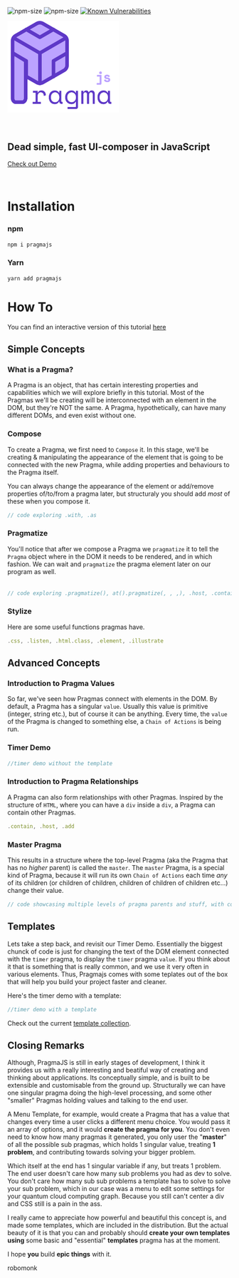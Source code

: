 ![npm-size](https://img.shields.io/npm/v/pragmajs)
![npm-size](https://img.shields.io/bundlephobia/minzip/pragmajs)
[![Known Vulnerabilities](https://snyk.io/test/npm/pragmajs/0.3.0/badge.svg)](https://snyk.io/test/npm/pragmajs/0.3.0)

[<img width=250px src="docs/logos/pragmajs.svg">](https://robo-monk.github.io/pragmajs)

<br>

## Dead simple, fast UI-composer in JavaScript

[Check out Demo](https://robo-monk.github.io/pragmajs)

<br>

# Installation

### npm
```bash
npm i pragmajs
```

### Yarn

```bash
yarn add pragmajs
```

# How To

You can find an interactive version of this tutorial [here](https://robo-monk.github.io/pragmajs)


## Simple Concepts

### What is a Pragma?

A Pragma is an object, that has certain interesting properties and capabilities which we will explore briefly in this tutorial. Most of the Pragmas we'll be creating will be interconnected with an element in the DOM, but they're NOT the same. A Pragma, hypothetically, can have many different DOMs, and even exist without one.

### Compose

To create a Pragma, we first need to `Compose` it. In this stage, we'll be creating & manipulating the appearance of the element that is going to be connected with the new Pragma, while adding properties and behaviours to the Pragma itself.

You can always change the appearance of the element or add/remove properties of/to/from a pragma later, but structuraly you should add *most* of these when you compose it.

```js
// code exploring .with, .as
```

### Pragmatize

You'll notice that after we compose a Pragma we `pragmatize` it to tell the `Pragma` object where in the DOM it needs to be rendered, and in which fashion. We can wait and `pragmatize` the pragma element later on our program as well.

```js

// code exploring .pragmatize(), at().pragmatize(, , ,), .host, .contain
```

### Stylize

Here are some useful functions pragmas have.
```JavaScript
.css, .listen, .html.class, .element, .illustrate
```

## Advanced Concepts

### Introduction to Pragma Values

So far, we've seen how Pragmas connect with elements in the DOM. By default, a Pragma has a singular `value`. Usually this value is primitive (integer, string etc.), but of course it can be anything. Every time, the `value` of the Pragma is changed to something else, a `Chain of Actions` is being run.

### Timer Demo
```js
//timer demo without the template
```


### Introduction to Pragma Relationships

A Pragma can also form relationships with other Pragmas. Inspired by the structure of `HTML`, where you can have a `div` inside a `div`, a Pragma can contain other Pragmas.

```js
.contain, .host, .add
```

### Master Pragma

This results in a structure where the top-level Pragma (aka the Pragma that has no *higher* parent) is called the `master`. The `master` Pragma, is a special kind of Pragma, because it will run its own `Chain of Actions` each time *any* of its children (or children of children, children of children of children etc...)  change their value.

```js
// code showcasing multiple levels of pragma parents and stuff, with contain and host
```


## Templates

Lets take a step back, and revisit our Timer Demo. Essentially the biggest chunck of code is just for changing the text of the DOM element connected with the `timer` pragma, to display the `timer` pragma `value`. If you think about it that is something that is really common, and we use it very often in various elements. Thus, Pragmajs comes with some teplates out of the box that will help you build your project faster and cleaner.

Here's the timer demo with a template:

```js
//timer demo with a template
```

Check out the current [template collection]().


## Closing Remarks

Although, PragmaJS is still in early stages of development, I think it provides us with a really interesting and beatiful way of creating and thinking about  applications. Its conceptually simple, and is built to be extensible and customisable from the ground up. Structurally we can have one singular pragma doing the high-level processing, and some other "smaller" Pragmas holding values and talking to the end user.

A Menu Template, for example, would create a Pragma that has a value that changes every time a user clicks a different menu choice. You would pass it an array of options, and it would **create the pragma for you**. You don't even need to know how many pragmas it generated, you only user the "**master**" of all the possible sub pragmas, which holds 1 singular value, treating **1 problem**, and contributing towards solving your bigger problem.

Which itself at the end has 1 singular variable if any, but treats 1 problem. The end user doesn't care how many sub problems you had as dev to solve. You don't care how many sub sub problems a template has to solve to solve your sub problem, which in our case was a menu to edit some settings for your quantum cloud computing graph. Because you still can't center a div and CSS still is a pain in the ass.

I really came to appreciate how powerful and beautiful this concept is, and made some templates, which are included in the distribution. But the actual beauty of it is that you can and probably should **create your own templates** **using** some basic and "essential" **templates** pragma has at the moment.

I hope **you** build **epic things** with it.

robomonk
